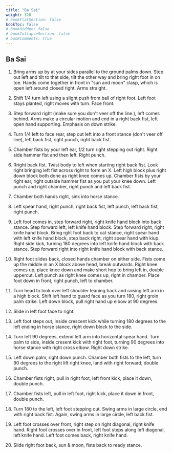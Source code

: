 ```yaml
---
title: "Ba Sai"
weight: 120
# bookFlatSection: false
bookToc: false
# bookHidden: false
# bookCollapseSection: false
# bookComments: true
---
```

## Ba Sai
1. Bring arms up by at your sides parallel to the ground palms down.  Step out left and tilt to that side,
tilt the other way and bring right foot in on toe. Hands come together in front in "sun and moon" clasp, which is open left around 
closed right. Arms straight.

2. Shift 1/4 turn left using a slight push from ball of right foot. Left foot stays
planted, right moves with turn. Face front.

3. Step forward right (make sure you don't veer off the line.), left comes behind. Arms make a circular 
motion and end in a right back fist, left open hand supporting.  Emphasis on down strike.

4. Turn 1/4 left to face rear, step out left into a front stance (don't veer off line), left back
fist, right punch, right back fist. 

5. Chamber fists by your left ear, 1/2 turn right stepping out right.
Right side hammer fist and then left. Right punch.


6. Rright back fist. Twist body to left when starting right back fist.
Look right bringing left fist across right to form an X. Left
high block plus right down block both done as right knee comes up.
Chamber fists by your right ear, right outside hammer fist as you 
put your knee down. Left punch and right chamber, right punch and 
left back fist. 

7. Chamber both hands right, sink into horse stance.

8. Left spear hand, right punch, right back fist, left punch,
left back fist, right punch. 

9. Left foot comes in, step forward right, right knife hand block into back stance. Step forward left, left knife hand block.
Step forward right, right knife hand block.  Bring rght foot 
back to cat stance, right spear hand with left knife hand block, step back right, right spear hand with kiup.  Right side kick, turning 180 
degrees into left knife hand block with back stance. Step forward right into 
right knife hand block with back stance. 

10. Right foot slides back, closed hands chamber on either side.
Fists come up the middle in an X block above head, break outwards.
Right knee comes up, place knee down and make short hop to
bring left in, double uppercut.  Left punch as right knee comes up, right in chamber.
Place foot down in front, right punch, left to chamber. 

11. Turn head to look over left shoulder leaning back and
raising left arm in a high block.  Shift left hand to guard face as you 
turn 180, right groin palm strike.  Left down block, pull right 
hand up elbow at 90 degrees. 

12. Slide in left foot face to right.

13. Left foot steps out, inside crescent kick while turning 180 degrees to the left 
ending in horse stance, right down block to the side.  

14. Turn left 90 degrees, extend left arm into horizontal
spear hand. Turn palm to side, inside cresent kick with right foot, turning 90
degrees into horse stance with right cross elbow. Right down strike. 

15. Left down palm, right down punch. Chamber both fists to the left, turn 90 degrees to the right
lift right knee, land with right forward, double punch.

16. Chamber fists right, pull in right foot, left front kick, place it down, double punch.

17. Chamber fists left, pull in left foot, right kick, place it down in front,
double punch.

18. Turn 180 to the left, left foot stepping out.  Swing arms in 
large circle, end with right back fist.  Again, swing arms in 
large circle, left back fist.

19. Left foot crosses over front, right step on right diagonal,
right knife hand. Right foot crosses over in front, left foot steps along left
diagonal, left knife hand.  Left foot comes back, right knife hand.

20. Slide right foot back, sun & moon, fists back to ready stance.
